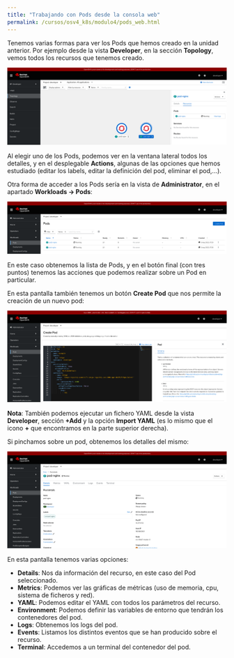 ```yaml
---
title: "Trabajando con Pods desde la consola web"
permalink: /cursos/osv4_k8s/modulo4/pods_web.html
---
```


Tenemos varias formas para ver los Pods que hemos creado en la unidad anterior. Por ejemplo desde la vista **Developer**, en la sección **Topology**, vemos todos los recursos que tenemos creado. 

![pod1](img/pod1.png)

Al elegir uno de los Pods, podemos ver en la ventana lateral todos los detalles, y en el desplegable **Actions**, algunas de las opciones que hemos estudiado (editar los labels, editar la definición del pod, eliminar el pod,...).

Otra forma de acceder a los Pods sería en la vista de **Administrator**, en el apartado **Workloads -> Pods**:

![pod2](img/pod2.png)

En este caso obtenemos la lista de Pods, y en el botón final (con tres puntos) tenemos las acciones que podemos realizar sobre un Pod en particular.

En esta pantalla también tenemos un botón **Create Pod** que nos permite la creación de un nuevo pod:

![pod3](img/pod3.png)

**Nota**: También podemos ejecutar un fichero YAML desde la vista **Developer**, sección **+Add** y la opción **Import YAML** (es lo mismo que el icono **+** que encontramos en la parte superior derecha).

Si pinchamos sobre un pod, obtenemos los detalles del mismo:

![pod4](img/pod4.png)

En esta pantalla tenemos varias opciones:

* **Details**: Nos da información del recurso, en este caso del Pod seleccionado.
* **Metrics**: Podemos ver las gráficas de métricas (uso de memoria, cpu, sistema de ficheros y red).
* **YAML**: Podemos editar el YAML con todos los parámetros del recurso.
* **Environment**: Podemos definir las variables de entorno que tendrán los contenedores del pod.
* **Logs**: Obtenemos los logs del pod.
* **Events**: Listamos los distintos eventos que se han producido sobre el recurso.
* **Terminal**: Accedemos a un terminal del contenedor del pod.

